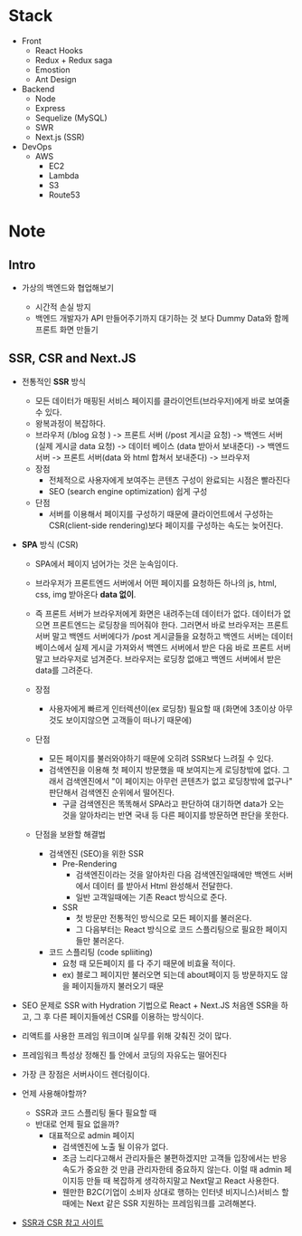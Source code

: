 # Stack

- Front
  - React Hooks
  - Redux + Redux saga
  - Emostion
  - Ant Design
- Backend
  - Node
  - Express
  - Sequelize (MySQL)
  - SWR
  - Next.js (SSR)
- DevOps
  - AWS
    - EC2
    - Lambda
    - S3
    - Route53

# Note

## Intro

- 가상의 백엔드와 협업해보기

  - 시간적 손실 방지
  - 백엔드 개발자가 API 만들어주기까지 대기하는 것 보다 Dummy Data와 함께 프론트 화면 만들기

## SSR, CSR and Next.JS

- 전통적인 <b>SSR</b> 방식
  - 모든 데이터가 매핑된 서비스 페이지를 클라이언트(브라우저)에게 바로 보여줄 수 있다.
  - 왕복과정이 복잡하다.
  - 브라우저 (/blog 요청 ) -> 프론트 서버 (/post 게시글 요청) -> 백엔드 서버 (실제 게시글 data 요청) -> 데이터 베이스 (data 받아서 보내준다) -> 백엔드 서버 -> 프론트 서버(data 와 html 합쳐서 보내준다) -> 브라우저
  - 장점
    - 전체적으로 사용자에게 보여주는 콘텐츠 구성이 완료되는 시점은 빨라진다
    - SEO (search engine optimization) 쉽게 구성
  - 단점
    - 서버를 이용해서 페이지를 구성하기 때문에 클라이언트에서 구성하는 CSR(client-side rendering)보다 페이지를 구성하는 속도는 늦어진다.
- <b>SPA</b> 방식 (CSR)

  - SPA에서 페이지 넘어가는 것은 눈속임이다.

  - 브라우저가 프론트엔드 서버에서 어떤 페이지를 요청하든 하나의 js, html, css, img 받아온다 <b>data 없이</b>.
  - 즉 프론트 서버가 브라우저에게 화면은 내려주는데 데이터가 없다. 데이터가 없으면 프론트엔드는 로딩창을 띄어줘야 한다. 그러면서 바로 브라우저는 프론트 서버 말고 백엔드 서버에다가 /post 게시글들을 요청하고 백엔드 서버는 데이터베이스에서 실제 게시글 가져와서 백엔드 서버에서 받은 다음 바로 프론트 서버 말고 브라우저로 넘겨준다. 브라우저는 로딩창 없애고 백엔드 서버에서 받은 data를 그려준다.
  - 장점
    - 사용자에게 빠르게 인터렉션이(ex 로딩창) 필요할 때 (화면에 3초이상 아무것도 보이지않으면 고객들이 떠나기 때문에)
  - 단점
    - 모든 페이지를 불러와야하기 때문에 오히려 SSR보다 느려질 수 있다.
    - 검색엔진을 이용해 첫 페이지 방문했을 때 보여지는게 로딩창밖에 없다. 그래서 검색엔진에서 "이 페이지는 아무런 콘텐츠가 없고 로딩창밖에 없구나" 판단해서 검색엔진 순위에서 떨어진다.
      - 구글 검색엔진은 똑똑해서 SPA라고 판단하여 대기하면 data가 오는 것을 알아차리는 반면 국내 등 다른 페이지를 방문하면 판단을 못한다.
  - 단점을 보완할 해결법
    - 검색엔진 (SEO)을 위한 SSR
      - Pre-Rendering
        - 검색엔진이라는 것을 알아차린 다음 검색엔진일때에만 백엔드 서버에서 데이터 를 받아서 Html 완성해서 전달한다.
        - 일반 고객일때에는 기존 React 방식으로 준다.
      - SSR
        - 첫 방문만 전통적인 방식으로 모든 페이지를 불러온다.
        - 그 다음부터는 React 방식으로 코드 스플리팅으로 필요한 페이지들만 불러온다.
    - 코드 스플리팅 (code spliiting)
      - 요청 때 모든페이지 를 다 주기 때문에 비효율 적이다.
      - ex) 블로그 페이지만 불러오면 되는데 about페이지 등 방문하지도 않을 페이지들까지 불러오기 때문

- SEO 문제로 SSR with Hydration 기법으로 React + Next.JS 처음엔 SSR을 하고, 그 후 다른 페이지들에선 CSR를 이용하는 방식이다.
- 리액트를 사용한 프레임 워크이며 실무를 위해 갖춰진 것이 많다.
- 프레임워크 특성상 정해진 틀 안에서 코딩의 자유도는 떨어진다
- 가장 큰 장점은 서버사이드 렌더링이다.

- 언제 사용해야할까?

  - SSR과 코드 스플리팅 둘다 필요할 때
  - 반대로 언제 필요 없을까?
    - 대표적으로 admin 페이지
      - 검색엔진에 노출 될 이유가 없다.
      - 조금 느리다고해서 관리자들은 불편하겠지만 고객들 입장에서는 반응속도가 중요한 것 만큼 관리자한테 중요하지 않는다. 이럴 때 admin 페이지등 만들 때 복잡하게 생각하지말고 Next말고 React 사용한다.
      - 웬만한 B2C(기업이 소비자 상대로 행하는 인터넷 비지니스)서비스 할 때에는 Next 같은 SSR 지원하는 프레임워크를 고려해본다.

- [SSR과 CSR 참고 사이트](https://d2.naver.com/helloworld/7804182)

